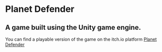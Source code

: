 # Planet Defender

## A game built using the Unity game engine.

You can find a playable version of the game on the itch.io platform [Planet Defender](https://albatrossell.itch.io/planet-defender)
